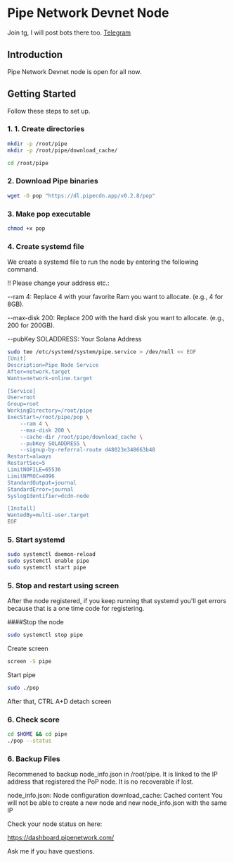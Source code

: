 # Pipe Network Devnet Node

Join tg, I will post bots there too.
[Telegram](https://t.me/getcakedieyoungx)

## Introduction
Pipe Network Devnet node is open for all now. 

## Getting Started

Follow these steps to set up.

### 1. 1. Create directories

```bash
mkdir -p /root/pipe
mkdir -p /root/pipe/download_cache/
```
```bash
cd /root/pipe
```

### 2.  Download Pipe binaries


```bash
wget -O pop "https://dl.pipecdn.app/v0.2.8/pop"
```


### 3. Make pop executable
```bash
chmod +x pop
```

### 4. Create systemd file

We create a systemd file to run the node by entering the following command.

!! Please change your address etc.:

--ram 4: Replace 4 with your favorite Ram you want to allocate. (e.g., 4 for 8GB).

--max-disk 200: Replace 200 with the hard disk you want to allocate. (e.g., 200 for 200GB).

--pubKey SOLADDRESS: Your Solana Address


```bash
sudo tee /etc/systemd/system/pipe.service > /dev/null << EOF
[Unit]
Description=Pipe Node Service
After=network.target
Wants=network-online.target

[Service]
User=root
Group=root
WorkingDirectory=/root/pipe
ExecStart=/root/pipe/pop \
    --ram 4 \
    --max-disk 200 \
    --cache-dir /root/pipe/download_cache \
    --pubKey SOLADDRESS \
    --signup-by-referral-route d48023e348663b48
Restart=always
RestartSec=5
LimitNOFILE=65536
LimitNPROC=4096
StandardOutput=journal
StandardError=journal
SyslogIdentifier=dcdn-node

[Install]
WantedBy=multi-user.target
EOF
```

### 5. Start systemd

```bash
sudo systemctl daemon-reload
sudo systemctl enable pipe
sudo systemctl start pipe
```

### 5. Stop and restart using screen
After the node registered, if you keep running that systemd you'll get errors because that is a one time code for registering.

####Stop the node
```bash
sudo systemctl stop pipe
```
Create screen

```bash
screen -S pipe
```

Start pipe

```bash
sudo ./pop
```

After that, CTRL A+D detach screen



### 6. Check score

```bash
cd $HOME && cd pipe
./pop --status
```



### 6. Backup Files

Recommened to backup node_info.json in /root/pipe. It is linked to the IP address that registered the PoP node. It is no recoverable if lost.

node_info.json: Node configuration
download_cache: Cached content
You will not be able to create a new node and new node_info.json with the same IP


Check your node status on here:

https://dashboard.pipenetwork.com/


Ask me if you have questions.
